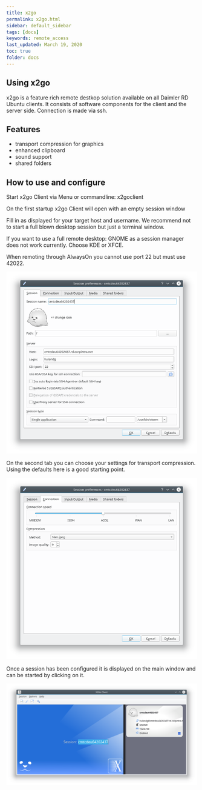 ```yaml
---
title: x2go
permalink: x2go.html
sidebar: default_sidebar
tags: [docs]
keywords: remote_access
last_updated: March 19, 2020
toc: true
folder: docs
---
```


## Using x2go

x2go is a feature rich remote destkop solution available on all Daimler RD Ubuntu clients.
It consists of software components for the client and the server side. Connection is made via ssh.

## Features
* transport compression for graphics
* enhanced clipboard
* sound support
* shared folders


## How to use and configure
Start x2go Client via Menu or commandline: x2goclient

On the first startup x2go Client will open with an empty session window

Fill in as displayed for your target host and username. We recommend not to start a full blown desktop session but just a terminal window.

If you want to use a full remote desktop: GNOME as a session manager does not work currently. Choose KDE or XFCE.

When remoting through AlwaysOn you cannot use port 22 but must use 42022.

![x2go_session_tab1](images/docs/x2go/x2go_session_tab1.png)

On the second tab you can choose your settings for transport compression. Using the defaults here is a good starting point.

![x2go_session_tab2](images/docs/x2go/x2go_session_tab2.png)

Once a session has been configured it is displayed on the main window and can be started by clicking on it.

![x2go_main_window](images/docs/x2go/x2go_main_window.png)


